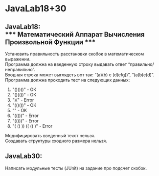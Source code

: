 # JavaLab18+30

JavaLab18:  
*** Математический Аппарат Вычисления Произвольной Функции ***
-----

Установить правильность расстановки скобок в математическом выражении.  
Программа должна на введенную строку выдавать ответ “правильно/неправильно”.  
Входная строка может выглядеть вот так: “(a)(b) c (d(efg))”, “(a(b)c)d)”.  
Программа должна проходить тест на следующих данных:   
1) "()()()" - OK  
2) "()(())" - OK  
3) ")(" - Error  
4) "(()())" - OK  
5) "" - OK  
6) "((())" - Error  
7) "(()))" - Error  
9) "( () )) (( () )" - Error  

Модифицировать введенный текст нельзя.   
Создавать структуры сходного размера нельзя.  

JavaLab30:   
-----
Написать модульные тесты (JUnit) на задание про подсчет скобок.  
